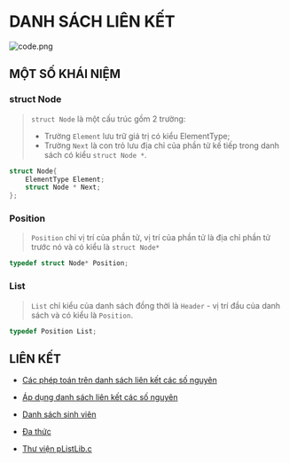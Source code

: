 # DANH SÁCH LIÊN KẾT

![code.png](https://raw.githubusercontent.com/thangved/images/main/2021/09/07-16-20-05-code.png)

## MỘT SỐ KHÁI NIỆM

### struct Node

> `struct Node` là một cấu trúc gồm 2 trường:
>
> - Trường `Element` lưu trữ giá trị có kiểu ElementType;
> - Trường `Next` là con trỏ lưu địa chỉ của phần tử kế tiếp trong danh sách có kiểu `struct Node *`.

```c
struct Node{
    ElementType Element;
    struct Node * Next;
};
```

### Position

> `Position` chỉ vị trí của phần tử, vị trí của phần tử là địa chỉ phần tử trước nó và có kiểu là `struct Node*`

```c
typedef struct Node* Position;
```

### List

> `List` chỉ kiểu của danh sách đồng thời là `Header` - vị trí đầu của danh sách và có kiểu là `Position`.

```c
typedef Position List;
```

## LIÊN KẾT

- [Các phép toán trên danh sách liên kết các số nguyên](./CacPhepToanTrenDanhSachLienKetCacSoNguyen)

- [Áp dụng danh sách liên kết các số nguyên](./ApDungDanhSachLienKetCacSoNguyen)

- [Danh sách sinh viên](./DanhSachSinhVien)

- [Đa thức](./DaThuc)

- [Thư viện pListLib.c](./lib/pListLib.c)
